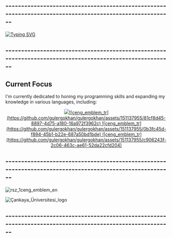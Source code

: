 ## --------------------------------------------------------------------------------------------------------


<a href="https://git.io/typing-svg"><img src="https://readme-typing-svg.demolab.com?font=Source+Code+Pro&weight=300&size=40&pause=1000&color=FFFFFF&center=true&vCenter=true&random=false&width=435&height=200&lines=G%C3%B6khan+G%C3%BCler;%C3%87ankaya+University;Computer+Eng." alt="Typing SVG" /></a>


## --------------------------------------------------------------------------------------------------------



## Current Focus
I'm currently dedicated to honing my programming skills and expanding my knowledge in various languages, including:
<p align="center">
  <a href="https://skillicons.dev">
    <img src="https://skillicons.dev/icons?i=git,,cpp,,c,,python,,github,,html,,ps,,&theme=dark" />![ceng_emblem_tr](https://github.com/gulergokhan/gulergokhan/assets/151137955/81cf8d45-8897-4d75-a180-16a972f3962c)
![ceng_emblem_tr](https://github.com/gulergokhan/gulergokhan/assets/151137955/0b3fc45d-f894-45b1-b22e-687a50bd1bde)
![ceng_emblem_tr](https://github.com/gulergokhan/gulergokhan/assets/151137955/c906243f-2c06-463c-ae61-52da22cfd204)

  </a>
</p>

## --------------------------------------------------------------------------------------------------------

![rsz_1ceng_emblem_en](https://github.com/gulergokhan/gulergokhan/assets/151137955/14cc038c-9f32-4333-807d-b3fc690d35cc)


![Çankaya_Üniversitesi_logo](https://github.com/gulergokhan/gulergokhan/assets/151137955/c68c8b68-abd7-4f0b-854b-ddac0deb2afc)



## --------------------------------------------------------------------------------------------------------













